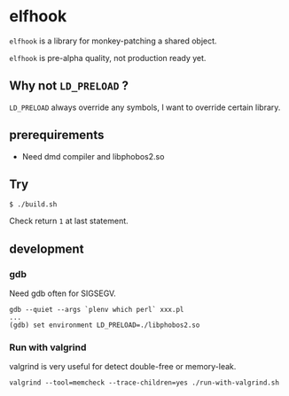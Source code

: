 # elfhook

`elfhook` is a library for monkey-patching a shared object.

`elfhook` is pre-alpha quality, not production ready yet.

## Why not `LD_PRELOAD` ?

`LD_PRELOAD` always override any symbols, I want to override certain library.

## prerequirements

* Need dmd compiler and libphobos2.so

## Try

```
$ ./build.sh
```

Check return `1` at last statement.

## development

### gdb

Need gdb often for SIGSEGV.

```
gdb --quiet --args `plenv which perl` xxx.pl
...
(gdb) set environment LD_PRELOAD=./libphobos2.so
```

### Run with valgrind

valgrind is very useful for detect double-free or memory-leak.

```
valgrind --tool=memcheck --trace-children=yes ./run-with-valgrind.sh
```
